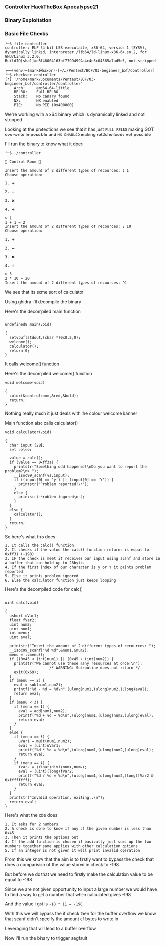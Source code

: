 ### Controller HackTheBox Apocalypse21

### Binary Exploitation

### Basic File Checks

```
└─$ file controller
controller: ELF 64-bit LSB executable, x86-64, version 1 (SYSV), dynamically linked, interpreter /lib64/ld-linux-x86-64.so.2, for GNU/Linux 3.2.0, BuildID[sha1]=e5746004163bf77994992a4c4e3c04565a7ad5d6, not stripped
                                                                                                                                                                 
┌──(venv)─(mark㉿haxor)-[~/…/Pentest/BOF/03-begineer_bof/controller]
└─$ checksec controller
[*] '/home/mark/Documents/Pentest/BOF/03-begineer_bof/controller/controller'
    Arch:     amd64-64-little
    RELRO:    Full RELRO
    Stack:    No canary found
    NX:       NX enabled
    PIE:      No PIE (0x400000)
```

We're working with a x64 binary which is dynamically linked and not stripped

Looking at the protections we see that it has just `FULL RELRO` making GOT overwrite impossible and `NX ENABLED` making ret2shellcode not possible

I'll run the binary to know what it does

```
└─$ ./controller           

👾 Control Room 👾

Insert the amount of 2 different types of recources: 1 1
Choose operation:

1. ➕

2. ➖

3. ❌

4. ➗

> 1
1 + 1 = 2
Insert the amount of 2 different types of recources: 2 10
Choose operation:

1. ➕

2. ➖

3. ❌

4. ➗

> 3
2 * 10 = 20
Insert the amount of 2 different types of recources: ^C
```

We see that its some sort of calculator 

Using ghidra i'll decompile the binary

Here's the decompiled main function

```

undefined8 main(void)

{
  setvbuf(stdout,(char *)0x0,2,0);
  welcome();
  calculator();
  return 0;
}
```

It calls welcome() function

Here's the decompiled welcome() function

```
void welcome(void)

{
  color(&controlroom,&red,&bold);
  return;
}
```

Nothing really much it just deals with the colour welcome banner

Main function also calls calculator()

```
void calculator(void)

{
  char input [28];
  int value;
  
  value = calc();
  if (value == 0xff3a) {
    printstr("Something odd happened!\nDo you want to report the problem?\n> ");
    __isoc99_scanf(%s,input);
    if ((input[0] == 'y') || (input[0] == 'Y')) {
      printstr("Problem reported!\n");
    }
    else {
      printstr("Problem ingored\n");
    }
  }
  else {
    calculator();
  }
  return;
}
```

So here's what this does

```
1. It calls the calc() function
2. It checks if the value the calc() function returns is equal to 0xff31 (-198)
3. IF the check is meet it receives our input using scanf and store in a buffer that can hold up to 28bytes
4. If the first index of our character is y or Y it prints problem reported
5. Else it prints problem ignored
6. Else the calculator function just keeps looping
```

Here's the decompiled code for calc()

```

uint calc(void)

{
  ushort uVar1;
  float fVar2;
  uint num2;
  uint num1;
  int menu;
  uint eval;
  
  printstr("Insert the amount of 2 different types of recources: ");
  __isoc99_scanf("%d %d",&num1,&num2);
  menu = ::menu();
  if ((0x45 < (int)num1) || (0x45 < (int)num2)) {
    printstr("We cannot use these many resources at once!\n");
                    /* WARNING: Subroutine does not return */
    exit(0x69);
  }
  if (menu == 2) {
    eval = sub(num1,num2);
    printf("%d - %d = %d\n",(ulong)num1,(ulong)num2,(ulong)eval);
    return eval;
  }
  if (menu < 3) {
    if (menu == 1) {
      eval = add(num1,num2);
      printf("%d + %d = %d\n",(ulong)num1,(ulong)num2,(ulong)eval);
      return eval;
    }
  }
  else {
    if (menu == 3) {
      uVar1 = mult(num1,num2);
      eval = (uint)uVar1;
      printf("%d * %d = %d\n",(ulong)num1,(ulong)num2,(ulong)eval);
      return eval;
    }
    if (menu == 4) {
      fVar2 = (float)divi(num1,num2);
      eval = (uint)(long)fVar2;
      printf("%d / %d = %d\n",(ulong)num1,(ulong)num2,(long)fVar2 & 0xffffffff);
      return eval;
    }
  }
  printstr("Invalid operation, exiting..\n");
  return eval;
}
```

Here's what the cde does

```
1. It asks for 2 numbers 
2. A check is done to know if any of the given number is less than 0x45 
3. Then it prints the options out
4. If the add function is chosen it basically just sums up the two numbers together same applies with other calculation options
5. If an integer is not given it will print invalid operation
```

From this we know that the aim is to firstly want to bypass the check that does a comparision of the value stored in check to -198

But before we do that we need to firstly make the calculation value to be equal to -198 

Since we are not given opportunity to input a large number we would have to find a way to get a number that when calculated gives -198

And the value i got is `-18 * 11 = -198`

With this we will bypass the if check then for the buffer overflow we know that scanf didn't specify the amount of bytes to write in 

Leveraging that will lead to a buffer overflow 

Now i'll run the binary to trigger segfault

```
